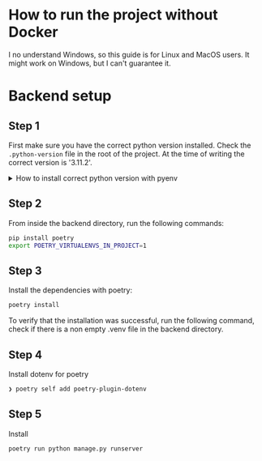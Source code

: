 # How to run the project without Docker

I no understand Windows, so this guide is for Linux and MacOS users. It might work on Windows, but I can't guarantee it.

# Backend setup

## Step 1

First make sure you have the correct python version installed. Check the `.python-version` file in the root of the project. At the time of writing the correct version is '3.11.2'.

<!-- expandable section  -->
<details>
<summary>How to install correct python version with pyenv </summary>

Note: Pyenv does not exist on windows, so you will have to install the correct python version manually.

Install pyenv

```bash
brew install pyenv
```

Install the correct python version

```bash
pyenv install 3.11.2
```

Set the correct python version

```bash
pyenv global 3.11.2
```

</details>

## Step 2

From inside the backend directory, run the following commands:

```bash
pip install poetry
export POETRY_VIRTUALENVS_IN_PROJECT=1
```

## Step 3

Install the dependencies with poetry:

```bash
poetry install
```

To verify that the installation was successful, run the following command, check if there is a non empty .venv file in the backend directory.

## Step 4

Install dotenv for poetry

```bash
❯ poetry self add poetry-plugin-dotenv
```

## Step 5

Install

```bash
poetry run python manage.py runserver
```
